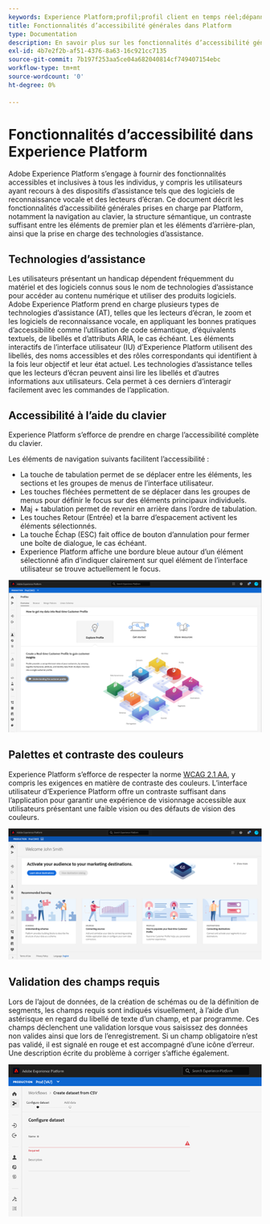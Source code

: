 ```yaml
---
keywords: Experience Platform;profil;profil client en temps réel;dépannage;API;profil unifié;Profil unifié;unifié;Profil;rtcp;graphiques XDM
title: Fonctionnalités d’accessibilité générales dans Platform
type: Documentation
description: En savoir plus sur les fonctionnalités d’accessibilité générales prises en charge par Adobe Experience Platform, notamment la navigation au clavier, le contraste et les palettes de couleurs, ainsi que la prise en charge des technologies d’assistance.
exl-id: 4b7e2f2b-af51-4376-8a63-16c921cc7135
source-git-commit: 7b197f253aa5ce04a682040814cf749407154ebc
workflow-type: tm+mt
source-wordcount: '0'
ht-degree: 0%

---
```


# Fonctionnalités d’accessibilité dans Experience Platform

Adobe Experience Platform s’engage à fournir des fonctionnalités accessibles et inclusives à tous les individus, y compris les utilisateurs ayant recours à des dispositifs d’assistance tels que des logiciels de reconnaissance vocale et des lecteurs d’écran. Ce document décrit les fonctionnalités d’accessibilité générales prises en charge par Platform, notamment la navigation au clavier, la structure sémantique, un contraste suffisant entre les éléments de premier plan et les éléments d’arrière-plan, ainsi que la prise en charge des technologies d’assistance.

## Technologies d’assistance

Les utilisateurs présentant un handicap dépendent fréquemment du matériel et des logiciels connus sous le nom de technologies d’assistance pour accéder au contenu numérique et utiliser des produits logiciels. Adobe Experience Platform prend en charge plusieurs types de technologies d’assistance (AT), telles que les lecteurs d’écran, le zoom et les logiciels de reconnaissance vocale, en appliquant les bonnes pratiques d’accessibilité comme l’utilisation de code sémantique, d’équivalents textuels, de libellés et d’attributs ARIA, le cas échéant. Les éléments interactifs de l’interface utilisateur (IU) d’Experience Platform utilisent des libellés, des noms accessibles et des rôles correspondants qui identifient à la fois leur objectif et leur état actuel. Les technologies d’assistance telles que les lecteurs d’écran peuvent ainsi lire les libellés et d’autres informations aux utilisateurs. Cela permet à ces derniers d’interagir facilement avec les commandes de l’application.

## Accessibilité à l’aide du clavier

Experience Platform s’efforce de prendre en charge l’accessibilité complète du clavier.

Les éléments de navigation suivants facilitent l’accessibilité :
* La touche de tabulation permet de se déplacer entre les éléments, les sections et les groupes de menus de l’interface utilisateur.
* Les touches fléchées permettent de se déplacer dans les groupes de menus pour définir le focus sur des éléments principaux individuels.
* Maj + tabulation permet de revenir en arrière dans l’ordre de tabulation.
* Les touches Retour (Entrée) et la barre d’espacement activent les éléments sélectionnés.
* La touche Échap (ESC) fait office de bouton d’annulation pour fermer une boîte de dialogue, le cas échéant.
* Experience Platform affiche une bordure bleue autour d’un élément sélectionné afin d’indiquer clairement sur quel élément de l’interface utilisateur se trouve actuellement le focus.

![Bordure bleue apparaissant autour d’un élément sélectionné pour indiquer que le focus est appliqué.](images/profile-overview-tab.png)

## Palettes et contraste des couleurs

Experience Platform s’efforce de respecter la norme [WCAG 2.1 AA](https://www.w3.org/TR/WCAG/), y compris les exigences en matière de contraste des couleurs. L’interface utilisateur d’Experience Platform offre un contraste suffisant dans l’application pour garantir une expérience de visionnage accessible aux utilisateurs présentant une faible vision ou des défauts de vision des couleurs.

![Contraste et palette de couleurs présents sur la page d’accueil de l’interface utilisateur d’Experience Platform.](images/homepage.png)

## Validation des champs requis

Lors de l’ajout de données, de la création de schémas ou de la définition de segments, les champs requis sont indiqués visuellement, à l’aide d’un astérisque en regard du libellé de texte d’un champ, et par programme. Ces champs déclenchent une validation lorsque vous saisissez des données non valides ainsi que lors de l’enregistrement. Si un champ obligatoire n’est pas validé, il est signalé en rouge et est accompagné d’une icône d’erreur. Une description écrite du problème à corriger s’affiche également.

![Gros plan sur un champ obligatoire n’ayant pas été validé. Le champ apparaît en rouge et une icône d’erreur est présente.](images/field-validation.png)
